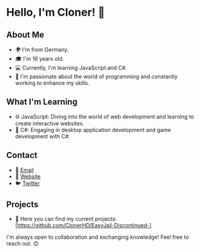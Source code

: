 # Hello, I'm Cloner! 👋

## About Me
- 🌍 I'm from Germany.
- 🎓 I'm 16 years old.
- 💻 Currently, I'm learning JavaScript and C#.
- 🚀 I'm passionate about the world of programming and constantly working to enhance my skills.

## What I'm Learning
- 🌐 JavaScript: Diving into the world of web development and learning to create interactive websites.
- 🔷 C#: Engaging in desktop application development and game development with C#.

## Contact
- 📧 [Email](cloner@raidparadise.eu)
- 🔗 [Website](https://raidparadise.eu/)
- 🐦 [Twitter](https://twitter.com/Cloner1231)

## Projects
- 🔭 Here you can find my current projects: [https://github.com/ClonerHD/EasyJail-Discontinued-]

I'm always open to collaboration and exchanging knowledge! Feel free to reach out. 😊

